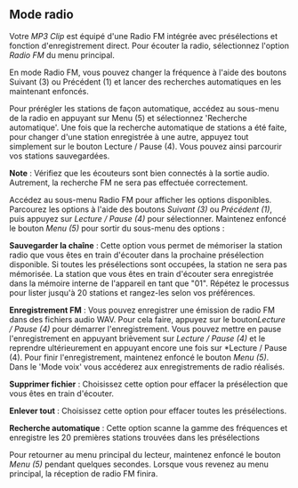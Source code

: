 ## Mode radio

Votre *MP3 Clip* est équipé d'une Radio FM intégrée avec présélections et fonction d'enregistrement direct. Pour écouter la radio, sélectionnez l'option *Radio FM* du menu principal. 

En mode Radio FM, vous pouvez changer la fréquence à l'aide des boutons Suivant (3) ou Précédent (1) et lancer des recherches automatiques en les maintenant enfoncés. 

Pour prérégler les stations de façon automatique, accédez au sous-menu de la radio en appuyant sur Menu (5) et sélectionnez 'Recherche automatique'. Une fois que la recherche automatique de stations a été faite, pour changer d'une station enregistrée à une autre, appuyez tout simplement sur le bouton Lecture / Pause (4). Vous pouvez ainsi parcourir vos stations sauvegardées.

**Note** : Vérifiez que les écouteurs sont bien connectés à la sortie audio. Autrement, la recherche FM ne sera pas effectuée correctement.

Accédez au sous-menu Radio FM pour afficher les options disponibles. Parcourez les options à l'aide des boutons *Suivant (3)* ou *Précédent (1)*, puis appuyez sur *Lecture / Pause (4)* pour sélectionner. Maintenez enfoncé le bouton *Menu (5)* pour sortir du sous-menu des options :

**Sauvegarder la chaîne** : Cette option vous permet de mémoriser la station radio que vous êtes en train d'écouter dans la prochaine présélection disponible. Si toutes les présélections sont occupées, la station ne sera pas mémorisée. La station que vous êtes en train d'écouter sera enregistrée dans la mémoire interne de l'appareil en tant que "01". Répétez le processus pour lister jusqu'à 20 stations et rangez-les selon vos préférences.

**Enregistrement FM** : Vous pouvez enregistrer une émission de radio FM dans des fichiers audio WAV.
Pour cela faire, appuyez sur le bouton*Lecture / Pause (4)* pour démarrer l'enregistrement. Vous pouvez mettre en pause l'enregistrement en appuyant brièvement sur *Lecture / Pause (4)* et le reprendre ultérieurement en appuyant encore une fois sur *Lecture / Pause (4). Pour finir l'enregistrement, maintenez enfoncé le bouton *Menu (5)*. Dans le 'Mode voix' vous accéderez aux enregistrements de radio réalisés.

**Supprimer fichier** : Choisissez cette option pour effacer la présélection que vous êtes en train d'écouter.

**Enlever tout** : Choisissez cette option pour effacer toutes les présélections.

**Recherche automatique** : Cette option scanne la gamme des fréquences et enregistre les
20 premières stations trouvées dans les présélections

Pour retourner au menu principal du lecteur, maintenez enfoncé le bouton *Menu (5)* pendant quelques secondes. Lorsque vous revenez au menu principal, la réception de radio FM finira.
